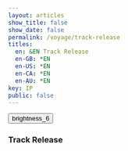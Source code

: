 ```yaml
---
layout: articles
show_title: false
show_date: false
permalink: /voyage/track-release
titles:
  en: &EN Track Release
  en-GB: *EN
  en-US: *EN
  en-CA: *EN
  en-AU: *EN
key: IP
public: false
---
```


<!-- Updated track-release.html -->

<div class="form-container">
    <div class="button-container">
        <div class="back-button-container">
            <a href="/voyage" title="Back to Voyage">
                <button id="backButton" class="btn button--outline-primary button--circle">
                    <span class="material-symbols-outlined">brightness_6</span>
                </button>
            </a>
        </div>
        <div class="edit-button-container">
            <button id="editButton" class="btn button--outline-primary button--circle" title="Edit Track Release" style="display: none;">
                <span class="material-symbols-outlined">edit</span>
            </button>
        </div>
    </div>
    <h3 id="formTitle">Track Release</h3>
    <!-- View Mode -->
    <div id="trackReleaseView" style="display: none;">
        <!-- Details will be populated here in view mode -->
        <div id="coverImageView" class="cover-image-container">
            <img id="coverImageDisplay" src="" alt="Cover Image" style="max-width: 100%; height: auto;" />
        </div>
        <p id="viewTrackName"></p>
        <p id="viewArtists"></p>
        <p id="viewLicence"></p>
        <p id="viewDescription"></p>
        <!-- Additional details can be added here -->
        <p id="viewType"></p>
        <p id="viewGenre"></p>
        <p id="viewMood"></p>
        <p id="viewAdditionalTags"></p>
        <p id="viewCredits"></p>
        <p id="viewPrivacy"></p>
        <p id="viewReleaseDate"></p>
        <p id="viewEnableDirectDownloads"></p>
        <br>        <div id="audioPlayerContainer"></div> <!-- Container for Audio Player -->
        <!-- Interplanetary Player Details -->

        <!-- Interplanetary Player Details -->
        <h4>Interplanetary Player Details</h4>

        <ul class="interplanetaryPlayer-list" id="interplanetaryPlayerDetailsList">
            <li class="interplanetaryPlayer-list-item">
                <div class="interplanetaryPlayer-profile-pic">
                            <div class="decagon-frame">

                    <img id="playerImageDisplay" src="" alt="Interplanetary Player Image" />
                </div>
                                </div>

                <div class="interplanetaryPlayer-details">
                    <p id="viewPlayerName"><strong>Name:</strong> </p>
                    <p id="viewPlayerSciName"><strong>Scientific Name:</strong> </p>
                    <p id="viewPlayerDescription"><strong>Description:</strong> </p>
                    <p id="viewPlayerAvailability"><strong>Availability:</strong> </p>
                </div>
                <div class="interplanetaryPlayer-actions">
                    <!-- More Options Dropdown (if needed) -->
                </div>
            </li>
        </ul>

        <!-- Sound Engine Details -->
        <h4>Sound Engine Details</h4>

        <ul class="soundEngine-list" id="soundEngineDetailsList">
            <li class="soundEngine-list-item">
                <div class="sound-engine-profile-pic">
                            <div class="hexagon-frame">
                    <img id="soundEngineImageDisplay" src="" alt="Sound Engine Image" />
                </div>                </div>

                <div class="soundEngine-details">
                    <p id="viewSoundEngineName"><strong>Name:</strong> </p>
                    <p id="viewSoundEngineDeveloper"><strong>Developer:</strong> </p>
                    <p id="viewSoundEngineAvailability"><strong>Availability:</strong> </p>
                    <p id="viewSoundEngineParams"><strong>Parameters:</strong> </p>
                    <p id="viewSoundEngineCredits"><strong>Credits:</strong> </p>
                </div>
                <div class="soundEngine-actions">
                    <!-- More Options Dropdown (if needed) -->
                </div>
                
            </li>
        </ul>
    </div>
  
    <!-- Edit/Create Mode -->
    <form id="articleForm" class="contact-form" style="display: none;" enctype="multipart/form-data">
        <!-- Hidden ownerId input -->
        <input type="hidden" id="ownerId" name="ownerId" value="">
        <!-- Cover Image Preview -->
        <div id="coverImagePreviewContainer" class="cover-image-container">
            <img id="coverImagePreview" src="" alt="Cover Image Preview" style="display: none;">
        </div><br>
        <!-- Cover Image Upload -->
<label for="uploadCoverImage">
    Upload the cover image for your release: <span class="required" id="coverImageRequired">*</span>
    <span class="tooltip" aria-label="Cover Image Info" tabindex="0" 
          data-tooltip="Best Size: 800x800 pixels, Max: 2MB, JPG or PNG">
        <span class="material-symbols-outlined">tooltip_2</span>
    </span>
</label>
        <input type="file" id="uploadCoverImage" name="coverImage" accept=".jpg, .jpeg, .png"><br><br>
        <!-- Interplanetary Player Selection -->
        <label for="playerId">Which Interplanetary Player would you like to choose for this release?*</label>
        <select id="playerId" name="playerId" required>
            <option value="">Please select an Interplanetary player</option>
        </select><br><br>
        <div id="interplanetaryPlayerView"></div>
        <!-- Sound Engine Selection -->
        <label for="soundEngineId">Which sonic engine would you like to use as the default for your Interplanetary Player?</label>
        <select id="soundEngineId" name="soundEngineId">
            <option value="">Please select a sound engine</option>
        </select><br><br>
        <ul class="soundEngine-list" id="sound-engines-list"></ul>
        <!-- Artists -->
        <label>Artists*</label>
        <div id="artistsContainer">
            <!-- Each artist will be added here -->
            <div class="artistEntry">
                <div class="input-wrapper">
                    <input type="text" class="user-search-input" name="artistUsernames[]" placeholder="Type a username..." autocomplete="off" required>
                    <input type="hidden" class="artistUserId" name="artistUserIds[]" value="">
                    <div class="dropdown"></div>
                </div>
                <!-- Remove button removed from the first artistEntry -->
            </div>
            <button type="button" id="addArtistButton" class="btn button--outline-primary button--small">Add Another Artist</button>
            <br><br>
        </div>
        <!-- Track Name -->
        <label for="trackName">What is the name of the track?*</label>
        <input type="text" id="trackName" name="trackName" required><br><br>
        <!-- Audio File Upload -->
        <label for="uploadAudio">
            Upload your audio file: <span class="required" id="audioFileRequired">*</span>
            <span class="tooltip" aria-label="Audio File Info" tabindex="0" 
                data-tooltip="Accepted formats: WAV, AIFF. If using MP3, up to 256kbps. Max file size: 200MB">
                <span class="material-symbols-outlined">tooltip_2</span>
            </span>
        </label>        
        <input type="file" id="uploadAudio" name="audioFile" accept=".wav, .aif, .aiff, .mp3"><br><br>
        <!-- License Selection -->
        <label for="licence">Which license would you like to apply to this work?*</label>
        <select id="licence" name="licence" required>
            <option value="">Select a license</option>
            <option value="NIBBLE-1.0">Regenerative Music Copy Nibble 1.0</option>
            <option value="CC-BY-SA-4.0">CC BY-SA 4.0</option>
        </select><br><br>
        <!-- Release Date -->
        <label for="releaseDate">When would you like this track to be released?*</label>
        <input type="date" id="releaseDate" name="releaseDate" required><br><br>

    <!-- Optional Fields in Collapsible Section -->
    <div class="collapsible-section form-collapsible">
        <div class="section-header" tabindex="0" role="button" aria-expanded="true" aria-controls="optional-fields-form">
            <h2 class="section-title">Add optional information:</h2>
            <button type="button" class="toggle-button" aria-expanded="true" aria-controls="optional-fields-form" aria-label="Toggle Optional Information">
                <span class="material-symbols-outlined toggle-icon">keyboard_arrow_up</span>
            </button>
        </div><br>
        <div class="section-content" id="optional-fields-form">
            <!-- Categories -->
            <label for="type">Given the following categories, what type of content is this?</label>
            <select id="type" name="type">
                <option value="">Please select a type</option>
                <option value="Music">Music</option>
                <option value="Spoken Voice">Spoken Voice</option>
                <option value="Soundscape">Soundscape</option>
                <option value="Other">Other</option>
            </select><br><br>

            <!-- Genre -->
            <label for="genre">Does this track belong to any genre? If yes, which ones?</label>
            <input type="text" id="genre" name="genre"><br><br>

            <!-- Mood -->
            <label for="mood">What mood does this track inspire?</label>
            <input type="text" id="mood" name="mood"><br><br>

            <!-- Additional Tags -->
            <label for="additionalTags">Would you like to add any additional tags for this release?</label>
            <input type="text" id="additionalTags" name="additionalTags"><br><br>

            <!-- Description -->
            <label for="description">Please provide a description for this release.</label>
            <textarea id="description" name="description" rows="4" style="width: 100%;"></textarea><br><br>

            <!-- Collaborators -->
            <label for="credits">Who should be credited for this work?</label>
            <input type="text" id="credits" name="credits"><br><br>

            <!-- Privacy -->
            <label for="privacy">Would you like to make this release public or private?</label>
            <select id="privacy" name="privacy">
                <option value="public">Public</option>
                <option value="private">Private</option>
            </select><br><br>

            <!-- Enable Direct Downloads -->
                <div class="checkbox-wrapper">
            <label class="checkbox-container">
                <input type="checkbox" id="enableDirectDownloads" name="enableDirectDownloads">
                <span class="checkmark"></span>
                Would you like to enable free direct downloads for this release?
            </label><br><br>
                </div>

        </div>
    </div>

    <!-- Rights Confirmation Checkbox Moved Here -->
    <div class="checkbox-wrapper">
        <label class="checkbox-container">
            <input type="checkbox" id="confirmRights" name="confirmRights" required>
            <span class="checkmark"></span>
            I confirm that I own the rights to all uploaded content.
        </label>
    </div>
    <br><br>

    <!-- Submit Button -->
    <button type="submit" id="submitButton">Submit</button>
    <button type="button" id="cancelButton" class="btn button--outline-primary button--circle">Cancel</button>

    </form>
    <!-- Loading Message -->
    <div id="loadingMessage" style="display: none; text-align: center;">
        <p>Uploading your track, please wait...</p>
        <!-- Loading Spinner -->
        <div class="spinner"></div>
    </div>
    <!-- Toast Container -->
    <div id="toastContainer"></div>
</div>



<!-- JavaScript Code -->

<script>

// Define the API base URL
const API_BASE_URL = 'https://media.maar.world:443/api';

// Define the file category for this form
const FILE_CATEGORY_UPLOAD = 'tracks'; // Must match the category in spacesUtils.js

// Function to initialize collapsible sections (if any)
function initializeFormCollapsibleSection() {
    const collapsibleSections = document.querySelectorAll('.collapsible-section.form-collapsible');

    collapsibleSections.forEach(section => {
        const header = section.querySelector('.section-header');
        const toggleButton = header.querySelector('.toggle-button');
        const content = section.querySelector('.section-content');
        const icon = toggleButton.querySelector('.toggle-icon');

        // Set initial state
        let isExpanded = false;
        content.style.display = 'none';

        // Click event on header and toggle button
        header.addEventListener('click', function (e) {
            e.preventDefault();
            isExpanded = !isExpanded;
            if (isExpanded) {
                content.style.display = 'block';
                icon.textContent = 'keyboard_arrow_up';
            } else {
                content.style.display = 'none';
                icon.textContent = 'keyboard_arrow_down';
            }
        });
    });
}

// Define global variables
let playersData = [];
let soundEngineData = [];
let currentMode = 'create'; // Current mode: 'create', 'edit', 'view'
let trackId = ''; // Will hold the track ID when editing/viewing
let userId = localStorage.getItem('userId'); // Ensure this is set correctly
let isOwner = false; // Indicates if the current user is the owner of the track
let trackData = null; // Holds the current track data
const defaultTrackImageURL = "https://mw-storage.fra1.cdn.digitaloceanspaces.com/default/default-tracks_thumbnail_mid.webp";


// Initialize the form once the DOM is loaded
document.addEventListener('DOMContentLoaded', function() {
    initializeForm();
    initializeFormCollapsibleSection();
});

// Main initialization function
async function initializeForm() {
    const urlParams = new URLSearchParams(window.location.search);
    let initialMode = urlParams.get('mode');
    trackId = urlParams.get('trackId') || '';
    console.log("track " + trackId);
    console.log("mode " + initialMode);

    if (!userId) {
        showToast('User not authenticated.', 'error');
        return;
    }
    document.getElementById('ownerId').value = userId;

    // Fetch necessary data for dropdowns and components
    await Promise.all([fetchPlayersData(userId), fetchSoundEnginesData(userId)]);
    attachEventListeners();

    if (initialMode === 'edit' && trackId) {
        currentMode = 'edit';
        await loadTrackDetails(trackId);

        if (!trackData) {
            showToast('Retrying load...', 'error');
            setTimeout(() => loadTrackDetails(trackId), 500);
        }
    } else if (trackId) {
        currentMode = 'view';
        await loadTrackDetails(trackId);

        if (!trackData) {
            showToast('Retrying load...', 'error');
            setTimeout(() => loadTrackDetails(trackId), 500);
        }
    } else {
        currentMode = 'create';
        clearFormFields();
                // Load default image in create mode
        const coverImagePreview = document.getElementById('coverImagePreview');
        if (coverImagePreview) {
            coverImagePreview.src = defaultTrackImageURL;
            setTimeout(() => {
                coverImagePreview.style.display = 'block';
            }, 100); // Small delay to ensure load
        } else {
            console.error("coverImagePreview element not found.");
        }

    }

    setFormMode(currentMode);
    history.replaceState({ mode: currentMode, trackId }, '', window.location.href);
}

// Function to attach all necessary event listeners
function attachEventListeners() {
    document.getElementById('soundEngineId').addEventListener('change', updateSoundEngineDetails);
    document.getElementById('playerId').addEventListener('change', updatePlayerDetails);
    document.getElementById('articleForm').addEventListener('submit', handleFormSubmit);
    document.getElementById('uploadCoverImage').addEventListener('change', handleImagePreview);
    document.getElementById('addArtistButton').addEventListener('click', addArtistField);
    document.getElementById('artistsContainer').addEventListener('click', handleRemoveArtist);
    // Removed individual toggleOptionalFields event listener
    // document.querySelector('.toggle-button').addEventListener('click', toggleOptionalFields);

    const cancelButton = document.getElementById('cancelButton');
    if (cancelButton) {
        cancelButton.addEventListener('click', function () {
            setFormMode("view");
            console.log("Canceling form editing/creation.");
        });
    }

    // Event Listener for Edit Button
    const editButtonElement = document.getElementById('editButton');
    if (editButtonElement) {
        editButtonElement.addEventListener('click', function (event) {
            event.preventDefault(); // Prevent default button behavior
            toggleEditMode(); // Toggle between view and edit modes
        });
    }

    // Handle Browser Navigation (Back/Forward)
    window.addEventListener('popstate', (event) => {
        if (event.state) {
            setFormMode(event.state.mode);
        } else {
            // Default to view mode if no state is available
            setFormMode('view');
        }
    });

    // **Add File Size Checks Here**
    // Define maximum file sizes
    const MAX_AUDIO_FILE_SIZE = 200 * 1024 * 1024; // 200MB
    const MAX_COVER_IMAGE_SIZE = 5 * 1024 * 1024; // 5MB

    // Audio File Size Check
    const uploadAudioInput = document.getElementById('uploadAudio');
    uploadAudioInput.addEventListener('change', (event) => {
        const file = event.target.files[0];
        if (file && file.size > MAX_AUDIO_FILE_SIZE) {
            showToast('The audio file is too large. Maximum allowed size is 200MB.', 'error');
            // Clear the file input
            uploadAudioInput.value = '';
        }
    });

    // Cover Image Size Check
    const uploadCoverImageInput = document.getElementById('uploadCoverImage');
    uploadCoverImageInput.addEventListener('change', (event) => {
        const file = event.target.files[0];
        if (file && file.size > MAX_COVER_IMAGE_SIZE) {
            showToast('The cover image is too large. Maximum allowed size is 2MB.', 'error');
            // Clear the file input
            uploadCoverImageInput.value = '';
        }
    });
}

/**
    * Fetch Players Data and Populate Dropdown
    */
function fetchPlayersData(userId) {
    return fetch(`${API_BASE_URL}/interplanetaryplayers/get-available-interplanetary-players/${userId}`)
        .then(response => {
            if (!response.ok) {
                throw new Error(`Server returned ${response.status} error`);
            }
            return response.json();
        })
        .then(data => {
            if (data.success) {
                playersData = data.interplanetaryPlayers;
                console.log("fetchPlayersData", playersData);
                populatePlayerDropdown(playersData);
            } else {
                showToast('Error loading player data.', 'error');
                console.error('Error fetching players:', data.message);
            }
        })
        .catch(error => {
            showToast('Error loading player data.', 'error');
            console.error('Error fetching players:', error);
        });
}

/**
    * Populate Player Dropdown with Owned and Public Players
    */
function populatePlayerDropdown(players) {
    const selectElement = document.getElementById('playerId');
    selectElement.innerHTML = '<option value="">Please select an Interplanetary player</option>';
    
    if (!players || players.length === 0) {
        selectElement.innerHTML += '<option value="" disabled>No players available</option>';
        return;
    }

    // Create optgroups for Owned and Public
    const ownedGroup = document.createElement('optgroup');
    ownedGroup.label = 'Owned Players';
    const publicGroup = document.createElement('optgroup');
    publicGroup.label = 'Public Players';

    players.forEach(({ player, canEdit }) => {
        const option = document.createElement('option');
        option.value = player._id; // Use player._id as the value
        option.textContent = `💡 ${player.artName} 🔭 ${player.sciName} (${canEdit ? 'Owned' : 'Public'})`;
        
        // Categorize based on ownership
        if (canEdit) {
            ownedGroup.appendChild(option);
        } else {
            publicGroup.appendChild(option);
        }
    });

    // Append optgroups to the select element
    if (ownedGroup.children.length > 0) {
        selectElement.appendChild(ownedGroup);
    }
    if (publicGroup.children.length > 0) {
        selectElement.appendChild(publicGroup);
    }
}

/**
    * Fetch Sound Engines Data and Populate Dropdown
    */
function fetchSoundEnginesData(userId) {
    return fetch(`${API_BASE_URL}/soundEngines/getAvailableSoundEngines/${userId}`)
        .then(response => response.json())
        .then(data => {
            if (data.success) {
                soundEngineData = data.soundEngines; // Store data globally
                console.log("fetchSoundEnginesData", soundEngineData);
                populateSoundEngineDropdown(soundEngineData);
            } else {
                showToast('Error loading sound engines.', 'error');
                console.error('Error fetching sound engines:', data.message);
            }
        })
        .catch(error => {
            showToast('Error loading sound engines.', 'error');
            console.error('Error fetching sound engines:', error);
        });
}

/**
    * Populate Sound Engine Dropdown with Owned and Public Sound Engines
    */
function populateSoundEngineDropdown(soundEngines) {
    const selectElement = document.getElementById('soundEngineId');
    selectElement.innerHTML = '<option value="">Please select a sound engine</option>';
    if (!soundEngines || soundEngines.length === 0) {
        selectElement.innerHTML += '<option value="" disabled>No sound engines available</option>';
        return;
    }
    // Create optgroups for Owned and Public
    const ownedGroup = document.createElement('optgroup');
    ownedGroup.label = 'Owned Sound Engines';
    const publicGroup = document.createElement('optgroup');
    publicGroup.label = 'Public Sound Engines';
    soundEngines.forEach(engine => {
        const option = document.createElement('option');
        option.value = engine._id; // Ensure _id exists
        option.textContent = `🎛️ ${engine.soundEngineName} 👤 ${engine.developerUsername} ${engine.isPublic ? "🌍 Public" : "🔐 Exclusive"}`;
    
        if (engine.isPublic) {
            publicGroup.appendChild(option);
        } else {
            ownedGroup.appendChild(option);
        }
    });
    
    // Append optgroups to the select element
    if (ownedGroup.children.length > 0) {
        selectElement.appendChild(ownedGroup);
    }
    
    if (publicGroup.children.length > 0) {
        selectElement.appendChild(publicGroup);
    }
}

/**
    * Update Sound Engine Details
    */
function updateSoundEngineDetails() {
    const selectedEngineId = document.getElementById('soundEngineId').value;
    console.log('Selected Engine ID:', selectedEngineId);
    console.log('Sound Engine Data:', soundEngineData);
    
    const soundEngine = soundEngineData.find(engine => engine._id === selectedEngineId);
    
    const soundEngineListElement = document.getElementById('sound-engines-list');
    soundEngineListElement.innerHTML = ''; // Clear previous details
    
    if (soundEngine) {
        const imageUrl = soundEngine.soundEngineImage
            ? `https://media.maar.world${soundEngine.soundEngineImage}`
            : 'https://media.maar.world/uploads/default/default-soundEngine.jpg';
    
        const engineElement = document.createElement('li');
        engineElement.classList.add('soundEngine-list-item');
        engineElement.innerHTML = `
            <div class="soundEngine-profile-pic">
                        <div class="hexagon-frame">

                <img src="${imageUrl}" alt="${soundEngine.soundEngineName}" />
            </div>
            </div>
            <div class="soundEngine-details">
                <div class="soundEngine-name"><strong>Name:</strong> ${soundEngine.soundEngineName}</div>
                <div class="soundEngine-developer"><strong>Developer:</strong> ${soundEngine.developerUsername}</div>
                <div class="soundEngine-availability"><strong>Availability:</strong> ${soundEngine.isPublic ? '🌍 Shared' : '🔐 Exclusive'}</div>
                <div class="soundEngine-params">
                    <strong>X Parameter:</strong> ${soundEngine.xParam.label}
                    (Min: ${soundEngine.xParam.min}, Max: ${soundEngine.xParam.max}, Init: ${soundEngine.xParam.initValue})<br>
                    <strong>Y Parameter:</strong> ${soundEngine.yParam.label}
                    (Min: ${soundEngine.yParam.min}, Max: ${soundEngine.yParam.max}, Init: ${soundEngine.yParam.initValue})<br>
                    <strong>Z Parameter:</strong> ${soundEngine.zParam.label}
                    (Min: ${soundEngine.zParam.min}, Max: ${soundEngine.zParam.max}, Init: ${soundEngine.zParam.initValue})
                    <div class="soundEngine-credits"><strong>Credits:</strong> ${soundEngine.credits}</div>
                </div>
            </div>
        `;
    
        soundEngineListElement.appendChild(engineElement);
    } else {
        soundEngineListElement.innerHTML = '<li>Please select a sound engine to view its details.</li>';
    }
}

/**
    * Update Player Details
    */
function updatePlayerDetails() {
    const selectedPlayerId = document.getElementById('playerId').value;
    console.log('Selected Player ID:', selectedPlayerId);
    console.log('Players Data:', playersData);

    const interplanetaryPlayerView = document.getElementById('interplanetaryPlayerView');
    const modelPreviewFormIframe = document.getElementById('modelPreviewFormIframe');

    // Clear the interplanetaryPlayerView content
    interplanetaryPlayerView.innerHTML = ''; 

    if (!selectedPlayerId) {
        // No player selected
        interplanetaryPlayerView.innerHTML = '<p>Please select an Interplanetary Player to view its details.</p>';
        modelPreviewFormIframe.src = '';
        modelPreviewFormIframe.style.display = 'none';
        return;
    }

    // Find the selected player in the data
    const selectedPlayer = playersData.find(p => p.player._id === selectedPlayerId);

    if (!selectedPlayer) {
        console.error('Selected player not found in playersData.');
        showToast('Selected player details could not be loaded.', 'error');
        interplanetaryPlayerView.innerHTML = '<p>Error: Player details could not be loaded.</p>';
        modelPreviewFormIframe.src = '';
        modelPreviewFormIframe.style.display = 'none';
        return;
    }

    // Destructure the selected player object
    const { player, ownerDetails, artistDetails, canEdit } = selectedPlayer;

    // Check if GLB URL exists and populate the iframe for the GLB model viewer
    if (player.glbURL) {
        // Define the base URL for the viewer
        const viewerBaseUrl = 'https://preview.maar.world/?model=';

        // Encode the GLB URL for use in the viewer query parameter
        const encodedGlbUrl = encodeURIComponent(player.glbURL);

        // Construct the full viewer URL
        const viewerUrl = `${viewerBaseUrl}${encodedGlbUrl}`;
        console.log('Viewer URL:', viewerUrl);

        // Update the iframe source and make it visible
       // modelPreviewFormIframe.src = viewerUrl;
       // modelPreviewFormIframe.style.display = 'block';
    } else {
        // Hide the iframe if no GLB model is available
        console.warn('No GLB URL available for the selected player.');
        modelPreviewFormIframe.src = '';
        modelPreviewFormIframe.style.display = 'none';
    }

// Dynamically populate the edit mode view with the player's details
const playerDetailsHtml = `
    <div class="player-details">
        <!-- Iframe for GLB Model Viewer -->
        <div id="modelPreviewFormContainer" class="iframe-3d-model-container">
            <iframe 
                id="modelPreviewFormIframe"
                class="iframe-3d-model" 
                width="100%" 
                height="400px" 
                style="background: transparent; border: none; display: ${player.glbURL ? 'block' : 'none'};" 
                src="${player.glbURL ? `https://preview.maar.world/?model=${encodeURIComponent(player.glbURL)}` : ''}">
            </iframe>
        </div>

        <!-- Player Details -->
        <div class="player-name"><strong>Name:</strong> ${player.artName || 'N/A'}</div>
        <div class="player-owner"><strong>Owner:</strong> ${ownerDetails.displayName || 'Unknown'}</div>
        <div class="player-artist"><strong>3D Artist:</strong> ${artistDetails.displayName || 'Unknown'}</div>
        <div class="player-availability"><strong>Availability:</strong> ${player.isPublic ? '🌍 Public' : '🔐 Exclusive'}</div>
    </div>
`;

interplanetaryPlayerView.innerHTML = playerDetailsHtml;

    // Populate edit mode fields with the player's data
    document.getElementById('trackName').value = player.artName || '';
    document.getElementById('description').value = player.description || '';
    document.getElementById('releaseDate').value = player.releaseDate || '';
    document.getElementById('privacy').value = player.isPublic ? 'public' : 'private';
    document.getElementById('licence').value = player.licence || '';

    // Update artists
    const artistsContainer = document.getElementById('artistsContainer');
    artistsContainer.innerHTML = ''; // Clear previous artists
    if (artistDetails && artistDetails.username) {
        const artistEntry = `
            <div class="artistEntry">
                <input type="text" class="user-search-input" name="artistUsernames[]" value="${artistDetails.username}" required>
                <input type="hidden" class="artistUserId" name="artistUserIds[]" value="${artistDetails.userId}">
            </div>`;
        artistsContainer.innerHTML += artistEntry;
    }

    // Update sound engine selection
    document.getElementById('soundEngineId').value = player.soundEngineId || '';
}

/**
    * Clear Form Fields (Create Mode)
    */
function clearFormFields() {
    document.getElementById('playerId').value = '';
    document.getElementById('soundEngineId').value = '';
    document.getElementById('trackName').value = '';
    document.getElementById('licence').value = '';
    document.getElementById('type').value = '';
    document.getElementById('genre').value = '';
    document.getElementById('mood').value = '';
    document.getElementById('additionalTags').value = '';
    document.getElementById('description').value = '';
    document.getElementById('credits').value = '';
    document.getElementById('privacy').value = 'public';
    document.getElementById('releaseDate').value = '';
    document.getElementById('enableDirectDownloads').checked = false;
    document.getElementById('confirmRights').checked = false;
    document.getElementById('uploadCoverImage').value = '';
    document.getElementById('uploadAudio').value = '';
    document.getElementById('coverImagePreview').style.display = 'none';
    // Clear artist fields
    const artistsContainer = document.getElementById('artistsContainer');
    artistsContainer.innerHTML = `
        <div class="artistEntry">
            <div class="input-wrapper">
                <input type="text" class="user-search-input" name="artistUsernames[]" placeholder="Type a username..." autocomplete="off" required>
                <input type="hidden" class="artistUserId" name="artistUserIds[]" value="">
                <div class="dropdown"></div>
            </div>
            <!-- Remove button removed from the first artistEntry -->
        </div>
        <button type="button" id="addArtistButton" class="btn button--outline-primary button--small">Add Another Artist</button>
        <br><br>
    `;
    // Reattach event listener for addArtistButton
    document.getElementById('addArtistButton').addEventListener('click', addArtistField);
    // Initialize search on the new input field
    if (typeof initializeSearchUsers === 'function') {
        initializeSearchUsers();
        console.log('Initialized search on the initial input field after clearing form.');
    } else {
        console.error('initializeSearchUsers function is not defined.');
    }
}

/**
    * Set the Current Mode (View, Edit, Create)
    */
function setFormMode(newMode) {
    currentMode = newMode;
    const isViewMode = currentMode === 'view';
    const isEditMode = currentMode === 'edit';
    const isCreateMode = currentMode === 'create';
    
    // Toggle visibility of form and view sections
    const articleForm = document.getElementById('articleForm');
    const trackReleaseView = document.getElementById('trackReleaseView');
    const editButton = document.getElementById('editButton');

    if (isViewMode) {
        trackReleaseView.style.display = 'block';
        articleForm.style.display = 'none';
    
        // Set Edit Button to show 'Edit' icon and title
        if (editButton) {
            editButton.innerHTML = `<span class="material-symbols-outlined">edit</span>`;
            editButton.title = 'Edit Track Release';
            editButton.style.display = isOwner ? 'block' : 'none';
        }
    
        // Set form title
        const formTitle = document.getElementById('formTitle');
        if (formTitle) {
            formTitle.textContent = 'Track Release Details';
        }
    } else if (isEditMode) {
        trackReleaseView.style.display = 'none';
        articleForm.style.display = 'block';
    
        // Set Edit Button to show 'View' icon and title
        if (editButton) {
            editButton.innerHTML = `<span class="material-symbols-outlined">visibility</span>`;
            editButton.title = 'View Track Release';
            editButton.style.display = 'block';
        }
    
        // Set form title
        const formTitle = document.getElementById('formTitle');
        if (formTitle) {
            formTitle.textContent = 'Edit Track Release';
        }
    
        // Load the track details again if in edit mode
        if (trackId) {
            loadTrackDetails(trackId);
        }
    } else if (isCreateMode) {
        trackReleaseView.style.display = 'none';
        articleForm.style.display = 'block';
    
        // Hide Edit Button in Create Mode
        if (editButton) {
            editButton.style.display = 'none';
        }
    
        // Set form title
        const formTitle = document.getElementById('formTitle');
        if (formTitle) {
            formTitle.textContent = 'Create a New Track Release';
        }
    
        // Clear the form fields if in create mode
        clearFormFields();
    
        // Initially disable the submit button until required fields are filled
        const submitButton = document.getElementById('submitButton');
        if (submitButton) {
            submitButton.disabled = false;
            submitButton.textContent = 'Submit'; // Ensure the button text is correct
        }
    }
}

/**
    * Toggle Between Edit and View Modes
    */
function toggleEditMode() {
    if (currentMode === 'view') {
        if (trackData) { // Ensure trackData is loaded
            updateURL('edit', trackId);
            setFormMode('edit');
        } else {
            showToast('Track data is still loading. Please wait...', 'error');
            console.warn('Attempted to switch to edit mode before trackData was loaded.');
        }
    } else if (currentMode === 'edit') {
        setFormMode('view');
        updateURL('view', trackId);
        loadTrackDetails(trackId); // Reload data to discard changes
    }
}

/**
    * Update the URL Without Reloading the Page
    */
function updateURL(mode, trackId) {
    const newURL = `/voyage/track-release?mode=${mode}&trackId=${trackId}`;
    if (history.pushState) {
        history.pushState({ mode, trackId }, '', newURL);
    } else {
        // Fallback for older browsers
        window.location.href = newURL;
    }
}

/**
 * Show a message indicating that the track is being processed.
 */
function showProcessingMessage() {
    const trackReleaseView = document.getElementById('trackReleaseView');
    if (trackReleaseView) {
        trackReleaseView.innerHTML = `
            <p>Your track is being processed. Please check back later.</p>
        `;
        trackReleaseView.style.display = 'block';
    }
    // Hide the form and any other elements as needed
    const articleForm = document.getElementById('articleForm');
    if (articleForm) {
        articleForm.style.display = 'none';
    }
}
/**
 * Poll the server to check if the track is now complete.
 */
function pollTrackStatus(trackId) {
    const intervalId = setInterval(async () => {
        try {
            const response = await fetch(`${API_BASE_URL}/tracks/${trackId}`);
            if (response.ok) {
                const data = await response.json();
                if (data.success && data.track.isComplete) {
                    clearInterval(intervalId);
                    trackData = data.track;
                    populateViewMode(trackData);
                    setFormMode('view');
                    showToast('Your track is now available!', 'success');
                }
            }
        } catch (error) {
            console.error('Error polling track status:', error);
        }
    }, 10000); // Poll every 10 seconds
}

/**
    * Load Track Details from Backend
    */
async function loadTrackDetails(trackId) {
    try {
        const response = await fetch(`${API_BASE_URL}/tracks/${trackId}`);
        const data = await response.json();

        if (response.status === 200 && data.success) {
            trackData = data.track;
            isOwner = trackData.ownerId === userId;
            console.log('Is user the owner?', isOwner);
            console.log('Received Data', trackData);
            populateEditMode(trackData);
            populateViewMode(trackData);
        } else if (response.status === 202) {
            showProcessingMessage();
            pollTrackStatus(trackId);
        } else if (response.status === 404) {
            showToast('Track not found.', 'error');
        } else {
            showToast(data.message || 'Error loading track details.', 'error');
            console.error('Error fetching track details:', data.message);
        }
    } catch (error) {
        showToast('Error loading track details.', 'error');
        console.error('Error fetching track details:', error);
    }
}


function showProcessingMessage() {
    const trackReleaseView = document.getElementById('trackReleaseView');
    trackReleaseView.innerHTML = `
        <p>Your track is being processed. Please check back later.</p>
    `;
    trackReleaseView.style.display = 'block';
    document.getElementById('articleForm').style.display = 'none';
}



/**
    * Populate Edit Mode with Track Data
    */
function populateEditMode(trackData) {
    if (currentMode === 'edit') {
        document.getElementById('playerId').value = trackData.playerId ? trackData.playerId._id : '';
        document.getElementById('soundEngineId').value = trackData.soundEngineId ? trackData.soundEngineId._id : '';
        document.getElementById('trackName').value = trackData.trackName || '';
        document.getElementById('licence').value = trackData.licence || '';
        document.getElementById('type').value = trackData.type || '';
        document.getElementById('genre').value = trackData.genre || '';
        document.getElementById('mood').value = trackData.mood || '';
        document.getElementById('additionalTags').value = trackData.additionalTags || '';
        document.getElementById('description').value = trackData.description || '';
        document.getElementById('credits').value = trackData.credits || '';
        document.getElementById('privacy').value = trackData.privacy || 'public';
        document.getElementById('releaseDate').value = trackData.releaseDate ? trackData.releaseDate.split('T')[0] : '';
        document.getElementById('enableDirectDownloads').checked = trackData.enableDirectDownloads || false;
        document.getElementById('confirmRights').checked = trackData.confirmRights || false;

        // Display existing cover image
        const coverImagePreview = document.getElementById('coverImagePreview');
        if (trackData.coverImageURL) {
            console.log('Setting cover image source to:', trackData.coverImageURL); // Debugging
            coverImagePreview.src = trackData.coverImageURL; // Make sure to use coverImageURL
            coverImagePreview.style.display = 'block'; // Ensure it's displayed
        } else {
            console.log('No cover image available.'); // Debugging
            coverImagePreview.style.display = 'none';
        }

        // Populate artists (assuming artists is an array of user IDs)
        const artistsContainer = document.getElementById('artistsContainer');
        artistsContainer.innerHTML = ''; // Clear existing artists
        trackData.artists.forEach((artist, index) => {
            const artistEntry = document.createElement('div');
            artistEntry.className = 'artistEntry';
artistEntry.innerHTML = `
    <div class="input-wrapper">
        <input type="text" class="user-search-input" name="artistUsernames[]" placeholder="Type a username..." autocomplete="off" required value="${artist.username}">
        <input type="hidden" class="artistUserId" name="artistUserIds[]" value="${artist.userId}">
        <div class="dropdown"></div>
    </div>
    ${index > 0 ? '<button type="button" class="removeArtistButton btn button--outline-secondary button--small">Remove</button>' : ''}
`;
            artistsContainer.appendChild(artistEntry);
        });

        // Add a button to add more artists
        const addButton = document.createElement('button');
        addButton.type = 'button';
        addButton.id = 'addArtistButton';
        addButton.textContent = 'Add Another Artist';
        addButton.classList.add('btn', 'button--outline-primary', 'button--small'); // Add your button classes
        artistsContainer.appendChild(addButton);
        addButton.addEventListener('click', addArtistField);

        // Initialize search on artist input fields
        if (typeof initializeSearchUsers === 'function') {
            initializeSearchUsers();
        }
    }
}

/**
    * Populate View Mode with Track Data
    */
    function populateViewMode(trackData) {
        if (currentMode === 'view') {
            // Display cover image
            const coverImageDisplay = document.getElementById('coverImageDisplay');
            if (trackData.coverImageURL) {
                console.log('Setting cover image source to:', trackData.coverImageURL); // Debugging
                coverImageDisplay.src = trackData.coverImageURL; // Use the presigned download URL
                coverImageDisplay.style.display = 'block'; // Ensure it's displayed
            } else {
                console.log('No cover image available.'); // Debugging
                coverImageDisplay.style.display = 'none';
            }

            // Handle Audio File Display
            const audioPlayerContainer = document.getElementById('audioPlayerContainer');
            audioPlayerContainer.innerHTML = ''; // Clear previous content

            if (trackData.audioFileMP3URL) {
                const audioElement = document.createElement('audio');
                audioElement.controls = true;
                audioElement.src = trackData.audioFileMP3URL;
                audioPlayerContainer.appendChild(audioElement);
            } else {
                audioPlayerContainer.innerHTML = '<p>No audio file available.</p>';
            }

            // Display other track details
            document.getElementById('viewTrackName').innerHTML = `<strong>Track Name:</strong> ${trackData.trackName || 'N/A'}`;
            const artistNames = trackData.artists.map(artist => artist.username).join(', ');
            document.getElementById('viewArtists').innerHTML = `<strong>Artists:</strong> ${artistNames || 'N/A'}`;
            document.getElementById('viewLicence').innerHTML = `<strong>License:</strong> ${trackData.licence || 'N/A'}`;
            document.getElementById('viewDescription').innerHTML = `<strong>Description:</strong> ${trackData.description || 'N/A'}`;
            document.getElementById('viewType').innerHTML = `<strong>Type:</strong> ${trackData.type || 'N/A'}`;
            document.getElementById('viewGenre').innerHTML = `<strong>Genre:</strong> ${trackData.genre || 'N/A'}`;
            document.getElementById('viewMood').innerHTML = `<strong>Mood:</strong> ${trackData.mood || 'N/A'}`;
            document.getElementById('viewAdditionalTags').innerHTML = `<strong>Additional Tags:</strong> ${trackData.additionalTags || 'N/A'}`;
            document.getElementById('viewCredits').innerHTML = `<strong>Credits:</strong> ${trackData.credits || 'N/A'}`;
            document.getElementById('viewPrivacy').innerHTML = `<strong>Privacy:</strong> ${trackData.privacy || 'N/A'}`;
            document.getElementById('viewReleaseDate').innerHTML = `<strong>Release Date:</strong> ${trackData.releaseDate ? new Date(trackData.releaseDate).toLocaleDateString() : 'N/A'}`;
            document.getElementById('viewEnableDirectDownloads').innerHTML = `<strong>Direct Downloads Enabled:</strong> ${trackData.enableDirectDownloads ? 'Yes' : 'No'}`;

            // Populate Interplanetary Player Details
            populateInterplanetaryPlayerDetails(trackData.playerId);

            // Populate Sound Engine Details
            populateSoundEngineDetails(trackData.soundEngineId);
        }
    }


    function populateInterplanetaryPlayerDetails(player) {
        const playerImageDisplay = document.getElementById('playerImageDisplay');
        const viewPlayerName = document.getElementById('viewPlayerName');
        const viewPlayerSciName = document.getElementById('viewPlayerSciName');
        const viewPlayerDescription = document.getElementById('viewPlayerDescription');
        const viewPlayerAvailability = document.getElementById('viewPlayerAvailability');

        if (player) {
            const imageUrl = player.ddd && player.ddd.textureURL
                ? `https://media.maar.world${player.ddd.textureURL}`
                : 'https://media.maar.world/uploads/default/default-player.jpg';

            playerImageDisplay.src = imageUrl;
            playerImageDisplay.alt = player.artName || 'Interplanetary Player Image';

            viewPlayerName.innerHTML = `<strong>Name:</strong> ${player.artName || 'N/A'}`;
            viewPlayerSciName.innerHTML = `<strong>Scientific Name:</strong> ${player.sciName || 'N/A'}`;
            viewPlayerDescription.innerHTML = `<strong>Description:</strong> ${player.description || 'N/A'}`;
            viewPlayerAvailability.innerHTML = `<strong>Availability:</strong> ${player.isPublic ? '🌍 Public' : '🔐 Private'}`;
        } else {
            // If player data is not available
            playerImageDisplay.src = 'https://media.maar.world/uploads/default/default-player.jpg';
            playerImageDisplay.alt = 'No Interplanetary Player Selected';

            viewPlayerName.innerHTML = `<strong>Name:</strong> N/A`;
            viewPlayerSciName.innerHTML = `<strong>Scientific Name:</strong> N/A`;
            viewPlayerDescription.innerHTML = `<strong>Description:</strong> N/A`;
            viewPlayerAvailability.innerHTML = `<strong>Availability:</strong> N/A`;
        }
    }

/**
 * Populate Sound Engine Details in View Mode
 */
    function populateSoundEngineDetails(soundEngine) {
        const soundEngineImageDisplay = document.getElementById('soundEngineImageDisplay');
        const viewSoundEngineName = document.getElementById('viewSoundEngineName');
        const viewSoundEngineDeveloper = document.getElementById('viewSoundEngineDeveloper');
        const viewSoundEngineAvailability = document.getElementById('viewSoundEngineAvailability');
        const viewSoundEngineParams = document.getElementById('viewSoundEngineParams');
        const viewSoundEngineCredits = document.getElementById('viewSoundEngineCredits');

        if (soundEngine) {
            const imageUrl = soundEngine.soundEngineImage
                ? `https://media.maar.world${soundEngine.soundEngineImage}`
                : 'https://media.maar.world/uploads/default/default-soundEngine.jpg';

            soundEngineImageDisplay.src = imageUrl;
            soundEngineImageDisplay.alt = soundEngine.soundEngineName || 'Sound Engine Image';

            viewSoundEngineName.innerHTML = `<strong>Name:</strong> ${soundEngine.soundEngineName || 'N/A'}`;
            viewSoundEngineDeveloper.innerHTML = `<strong>Developer:</strong> ${soundEngine.developerUsername || 'N/A'}`;
            viewSoundEngineAvailability.innerHTML = `<strong>Availability:</strong> ${soundEngine.isPublic ? '🌍 Shared' : '🔐 Exclusive'}`;

            // Display parameters
            const xParam = soundEngine.xParam ? `${soundEngine.xParam.label} (Min: ${soundEngine.xParam.min}, Max: ${soundEngine.xParam.max}, Init: ${soundEngine.xParam.initValue})` : 'N/A';
            const yParam = soundEngine.yParam ? `${soundEngine.yParam.label} (Min: ${soundEngine.yParam.min}, Max: ${soundEngine.yParam.max}, Init: ${soundEngine.yParam.initValue})` : 'N/A';
            const zParam = soundEngine.zParam ? `${soundEngine.zParam.label} (Min: ${soundEngine.zParam.min}, Max: ${soundEngine.zParam.max}, Init: ${soundEngine.zParam.initValue})` : 'N/A';

            viewSoundEngineParams.innerHTML = `
                <strong>X Parameter:</strong> ${xParam}<br>
                <strong>Y Parameter:</strong> ${yParam}<br>
                <strong>Z Parameter:</strong> ${zParam}
            `;

            viewSoundEngineCredits.innerHTML = `<strong>Credits:</strong> ${soundEngine.credits || 'N/A'}`;
        } else {
            // If sound engine data is not available
            soundEngineImageDisplay.src = 'https://media.maar.world/uploads/default/default-soundEngine.jpg';
            soundEngineImageDisplay.alt = 'No Sound Engine Selected';

            viewSoundEngineName.innerHTML = `<strong>Name:</strong> N/A`;
            viewSoundEngineDeveloper.innerHTML = `<strong>Developer:</strong> N/A`;
            viewSoundEngineAvailability.innerHTML = `<strong>Availability:</strong> N/A`;
            viewSoundEngineParams.innerHTML = `<strong>Parameters:</strong> N/A`;
            viewSoundEngineCredits.innerHTML = `<strong>Credits:</strong> N/A`;
        }
    }

/**
    * Handle Form Submission
    */
/**
 * Handle Form Submission
 */
/**
 * Handle Form Submission
 */
function handleFormSubmit(event) {
    event.preventDefault();
    console.log('Form submit handler triggered');
    
    // Collect form data
    const audioFile = document.getElementById('uploadAudio').files[0];
    const isUploadingNewAudio = !!audioFile;

    const trackDataToSend = {
        ownerId: document.getElementById('ownerId').value,
        playerId: document.getElementById('playerId').value,
        soundEngineId: document.getElementById('soundEngineId').value,
        artists: collectArtistUserIds(),
        trackName: document.getElementById('trackName').value,
        licence: document.getElementById('licence').value,
        releaseDate: document.getElementById('releaseDate').value,
        type: document.getElementById('type').value,
        genre: document.getElementById('genre').value,
        mood: document.getElementById('mood').value,
        additionalTags: document.getElementById('additionalTags').value,
        description: document.getElementById('description').value,
        credits: document.getElementById('credits').value,
        privacy: document.getElementById('privacy').value,
        enableDirectDownloads: document.getElementById('enableDirectDownloads').checked,
        confirmRights: document.getElementById('confirmRights').checked,
    };
            console.log('Collected Artist IDs:', trackDataToSend.artists);

    // Conditionally add audioFileName and audioFileType if a new audio file is being uploaded
    if (isUploadingNewAudio) {
        trackDataToSend.audioFileName = audioFile.name;
        trackDataToSend.audioFileType = audioFile.type || getMimeTypeFromFileName(audioFile.name);
    }
    
    // Log the collected trackData for debugging
    console.log('Submitting trackData:', trackDataToSend);
    
    // Validation: Ensure required fields are filled
    const requiredFields = ['playerId', 'trackName', 'licence', 'releaseDate'];
    
    // Add audioFileName and audioFileType to required fields only if uploading a new audio file
    if (isUploadingNewAudio) {
        requiredFields.push('audioFileName', 'audioFileType');
    }
    
    for (let field of requiredFields) {
        if (!trackDataToSend[field]) {
            showToast(`Please fill out the ${field} field.`, 'error');
            return;
        }
    }
    
    if (trackDataToSend.artists.length === 0) {
        showToast('Please add at least one artist.', 'error');
        return;
    }
    if (!trackDataToSend.confirmRights) {
        showToast('You must confirm that you own the rights to all uploaded content.', 'error');
        return;
    }
    // Add more validations as necessary
    
    // Proceed with form submission
    // Disable form elements and show loading message
    const formElements = document.querySelectorAll('#articleForm input, #articleForm select, #articleForm button, #articleForm textarea');
    const submitButton = document.querySelector('#articleForm button[type="submit"]');
    formElements.forEach(element => element.disabled = true);
    submitButton.textContent = 'Submitting...';
    document.getElementById('loadingMessage').style.display = 'block';
    console.log(trackDataToSend);
    
    const method = currentMode === 'edit' ? 'PATCH' : 'POST';
    const url = method === 'PATCH'
        ? `${API_BASE_URL}/tracks/${trackId}`
        : `${API_BASE_URL}/tracks`; // Correct endpoint for creation
    
    console.log('Submitting trackData:', trackDataToSend);

    fetch(url, {
        method: method,
        headers: {
            'Content-Type': 'application/json',
        },
        body: JSON.stringify(trackDataToSend)
    })
    .then(response => {
        if (!response.ok) {
            // Attempt to parse error message from response
            return response.json().then(errData => {
                throw new Error(errData.error || 'Server returned an error');
            }).catch(() => {
                // If response is not JSON, throw generic error
                throw new Error('Server returned an error');
            });
        }
        return response.json();
    })
    .then(data => {
        if (data.trackId) {
            const hasFiles = isUploadingNewAudio || document.getElementById('uploadCoverImage').files.length > 0;
            if (hasFiles) {
                uploadFilesAndFinalize(data.trackId); // Use the new function
            } else {
                showToast('Track released successfully!', 'success');
                window.location.href = `/voyage/track-release?mode=view&trackId=${data.trackId}`;
            }
        } else {
            showToast('Failed to submit track data, please try again.', 'error');
            resetForm();
        }
    })
    .catch(error => {
        console.error('Upload Failed:', error);
        let errorMessage = 'Failed to submit track data. Please try again.';
        if (error.message.includes('LIMIT_FILE_SIZE')) {
            errorMessage = 'The uploaded file is too large. Please choose a smaller file.';
        } else if (error.message.includes('Failed to fetch')) {
            errorMessage = 'Network error: Unable to reach the server. Please try again.';
        } else if (error.message) {
            errorMessage = `Error: ${error.message}`;
        }
        showToast(errorMessage, 'error');
        resetForm();
    });
}

/**
 * Upload Files After Metadata Submission
 * @param {string} trackId - The ID of the track.
 */
async function uploadFilesAndFinalize(trackId) {
    const audioFile = document.getElementById('uploadAudio').files[0];
    const coverImage = document.getElementById('uploadCoverImage').files[0];
    
    const uploadPromises = [];
    const fileKeys = {};

    /**
     * Upload a single file using a presigned URL
     * @param {string} presignedUrl - The presigned URL to upload the file.
     * @param {File} file - The file to be uploaded.
     * @returns {Promise<string>} - Resolves to the file key if upload is successful.
     */
    async function uploadFile(presignedUrl, file) {
        const response = await fetch(presignedUrl, {
            method: 'PUT',
            headers: {
                'Content-Type': file.type,
            },
            body: file,
        });

        if (!response.ok) {
            throw new Error('File upload failed.');
        }

        // Extract the key from the presigned URL
        const url = new URL(presignedUrl);
        const key = decodeURIComponent(url.pathname.substring(1)); // Remove leading '/'
        return key;
    }

    /**
     * Generate presigned URL and upload the file
     * @param {File} file - The file to upload.
     * @param {string} fieldName - The field name (e.g., 'audioFile', 'coverImage').
     * @returns {Promise<void>}
     */
    const generateUploadAndUpload = async (file, fieldName) => {
        try {
            // Prepare options with identifier
            const options = { identifier: trackId };

            // Request presigned URL from the server
            const presignedUrlResponse = await fetch(`${API_BASE_URL}/spaces/generate-presigned-url`, {
                method: 'POST',
                headers: { 
                    'Content-Type': 'application/json'
                },
                body: JSON.stringify({ 
                    category: FILE_CATEGORY_UPLOAD,
                    options: options,
                    fileName: file.name, 
                    fileType: file.type || getMimeTypeFromFileName(file.name) // Use fallback
                })
            });
            const presignedUrlData = await presignedUrlResponse.json();

            if (!presignedUrlData.success) {
                throw new Error(`Failed to get presigned URL for ${fieldName}: ${presignedUrlData.message}`);
            }

            const { url, key } = presignedUrlData;

            // Upload the file using the presigned URL
            const uploadedKey = await uploadFile(url, file);

            // Store the key for finalization
            fileKeys[fieldName] = uploadedKey;

        } catch (error) {
            console.error(`Error uploading ${fieldName}:`, error);
            throw error;
        }
    };

    // Prepare upload promises
    if (audioFile) {
        // Store the audio file type for finalization
        fileKeys.audioFileType = audioFile.type || getMimeTypeFromFileName(audioFile.name);
        console.log('Audio File Type:', fileKeys.audioFileType);

        uploadPromises.push(generateUploadAndUpload(audioFile, 'audioFileKey'));
    }

    if (coverImage) {
        uploadPromises.push(generateUploadAndUpload(coverImage, 'coverImageKey'));
    }

    try {
        // Execute all uploads concurrently
        await Promise.all(uploadPromises);
        console.log('All files uploaded successfully:', fileKeys);

        // Finalize the track by sending file keys to the server
        const finalizeResponse = await fetch(`${API_BASE_URL}/tracks/finalize`, {
            method: 'POST',
            headers: { 
                'Content-Type': 'application/json'
            },
            body: JSON.stringify({ 
                trackId,
                coverImageKey: fileKeys.coverImageKey || null,
                audioFileKey: fileKeys.audioFileKey || null,
                audioFileType: fileKeys.audioFileType || null,
            })
        });

        const finalizeData = await finalizeResponse.json();

        if (!finalizeData.success) {
            throw new Error(`Failed to finalize track: ${finalizeData.error}`);
        }

        // Success
        showToast('Track released successfully!', 'success');
        document.getElementById('articleForm').reset();
        const coverImagePreview = document.getElementById('coverImagePreview');
        if (coverImagePreview) {
            coverImagePreview.style.display = 'none';
        } else {
            console.warn('coverImagePreview element not found.');
        }
        localStorage.removeItem('trackReleaseFormData');  // Clear saved form data

        // Clear relevant caches if applicable
        if (typeof clearUserCaches === 'function') {
            clearUserCaches(userId); // Ensure this function is accessible here
        } else {
            console.warn('clearUserCaches function is not defined.');
        }

        // Redirect to the track release page in view mode
        window.location.href = `/voyage/track-release?mode=view&trackId=${trackId}`;
    } catch (error) {
        console.error('File Upload or Finalization Failed:', error);

        // Determine the type of error and set an appropriate message
        let errorMessage = 'Failed to upload files or finalize track. Please try again.';
        if (error.message.includes('LIMIT_FILE_SIZE')) {
            errorMessage = 'The uploaded file is too large. Please choose a smaller file.';
        } else if (error.message.includes('Failed to fetch')) {
            errorMessage = 'Network error: Unable to reach the server. Please check your internet connection.';
        } else if (error.message) {
            errorMessage = `Error: ${error.message}`;
        }

        showToast(errorMessage, 'error');
        resetForm();
    } finally {
        // Regardless of success or failure, hide the loading message and re-enable the form
        const loadingMessage = document.getElementById('loadingMessage');
        if (loadingMessage) {
            loadingMessage.style.display = 'none';
        } else {
            console.warn('loadingMessage element not found.');
        }

        const formElements = document.querySelectorAll('#articleForm input, #articleForm select, #articleForm button, #articleForm textarea');
        const submitButton = document.querySelector('#articleForm button[type="submit"]');
        if (formElements.length > 0) {
            formElements.forEach(element => element.disabled = false); // Re-enable form elements
        } else {
            console.warn('No form elements found to re-enable.');
        }
        if (submitButton) {
            submitButton.textContent = 'Submit';
        } else {
            console.warn('submitButton element not found.');
        }
    }
}


/**
    * Reset the Form After Submission
    */
function resetForm() {
    const formElements = document.querySelectorAll('#articleForm input, #articleForm select, #articleForm button, #articleForm textarea');
    const submitButton = document.querySelector('#articleForm button[type="submit"]');
    formElements.forEach(element => element.disabled = false);
    submitButton.textContent = 'Submit';
    document.getElementById('loadingMessage').style.display = 'none';
}

/**
    * Collect Artist UUIDs from the hidden inputs.
    * @returns {Array} Array of artist UUIDs.
    */
function collectArtistUserIds() {
    const artistIdInputs = document.querySelectorAll('.artistUserId');
    const artistIds = Array.from(artistIdInputs).map(input => input.value.trim());
    // Filter out any undefined or empty values
    return artistIds.filter(id => id);
}

/**
    * Handle Image Preview
    */
function handleImagePreview(event) {
    const file = event.target.files[0];
    if (file) {
        const reader = new FileReader();
        reader.onload = function(e) {
            const preview = document.getElementById('coverImagePreview');
            preview.src = e.target.result;
            preview.style.display = 'block';
        };
        reader.readAsDataURL(file);
    } else {
        const preview = document.getElementById('coverImagePreview');
        preview.src = '';
        preview.style.display = 'none';
    }
}

/**
    * Add Another Artist Field
    */
function addArtistField() {
    const artistEntry = document.createElement('div');
    artistEntry.className = 'artistEntry';
    artistEntry.innerHTML = `
        <div class="input-wrapper">
            <input type="text" class="user-search-input" name="artistUsernames[]" placeholder="Type a username..." autocomplete="off" required>
            <input type="hidden" class="artistUserId" name="artistUserIds[]" value="">
            <div class="dropdown"></div>
        </div>
        <button type="button" class="removeArtistButton btn button--outline-secondary button--small">Remove</button>
    `;
    const addButton = document.getElementById('addArtistButton');
    const artistsContainer = document.getElementById('artistsContainer');
    artistsContainer.appendChild(artistEntry);

    console.log('Added new artist entry:', artistEntry);

    // Initialize search on the new artist input field
    if (typeof initializeSearchUsers === 'function') {
        initializeSearchUsers();
        console.log('Initialized search on the new input field');
    } else {
        console.error('initializeSearchUsers function is not defined.');
    }
}
/**
 * Handle Removing an Artist Field
 */
function handleRemoveArtist(event) {
    if (event.target.classList.contains('removeArtistButton')) {
        const artistEntry = event.target.closest('.artistEntry');
        if (artistEntry) {
            artistEntry.remove();
            console.log('Removed artist entry:', artistEntry);
        }
    }
}

/**
 * Show Toast Notifications
 * @param {string} message - The message to display.
 * @param {string} type - The type of toast ('success' or 'error').
 * @param {boolean} disableSubmit - Whether to disable the submit button.
 */
function showToast(message, type = 'success', disableSubmit = false) {
    console.log(`showToast called with message: "${message}", type: "${type}"`);
    const toastContainer = document.getElementById('toastContainer');
    if (!toastContainer) {
        console.error('Toast container not found!');
        return;
    }

    // Create Toast Element
    const toast = document.createElement('div');
    const toastId = `toast_${Date.now()}`;
    toast.classList.add('toast', type);
    toast.setAttribute('id', toastId);
    toast.setAttribute('role', 'alert');
    toast.setAttribute('aria-live', 'assertive');
    toast.setAttribute('aria-atomic', 'true');
    toast.setAttribute('tabindex', '0'); // Make focusable

    // Close Button
    const closeBtn = document.createElement('button');
    closeBtn.classList.add('close-btn');
    closeBtn.innerHTML = '&times;';
    closeBtn.setAttribute('aria-label', 'Close notification');
    closeBtn.onclick = () => {
        toast.classList.remove('show');
        setTimeout(() => {
            const toastElem = document.getElementById(toastId);
            if (toastElem) {
                toastElem.remove();
                console.log(`Toast "${toastId}" removed from DOM.`);
            }
        }, 500);
    };

    // Append Close Button and Message to Toast
    toast.appendChild(closeBtn);
    toast.appendChild(document.createTextNode(message));
    toastContainer.appendChild(toast);
    console.log(`Toast "${toastId}" appended to #toastContainer.`);

    // Show the toast with animation
    setTimeout(() => {
        toast.classList.add('show');
        console.log(`Toast "${toastId}" shown.`);
        if (type === 'error') {
            toast.focus(); // Shift focus to the toast for immediate notification
        }
    }, 100);

    // Determine auto-close behavior based on toast type
    if (type === 'success') {
        // Auto-close success toasts after 3 seconds
        setTimeout(() => {
            toast.classList.remove('show');
            console.log(`Toast "${toastId}" hiding.`);
            setTimeout(() => {
                const toastElem = document.getElementById(toastId);
                if (toastElem) {
                    toastElem.remove();
                    console.log(`Toast "${toastId}" removed from DOM.`);
                }
            }, 500);
        }, 3000);
    }

    // Disable the submit button if required
    if (disableSubmit) {
        const submitButton = document.getElementById('submitButton');
        if (submitButton) {
            submitButton.disabled = true;
            console.log('Submit button disabled due to validation error.');
        } else {
            console.warn('submitButton element not found.');
        }
    }
}
/**
 * Get MIME type based on file extension.
 * @param {string} fileName - The name of the file.
 * @returns {string} - The corresponding MIME type.
 */
function getMimeTypeFromFileName(fileName) {
    const extension = fileName.split('.').pop().toLowerCase();
    switch (extension) {
        case 'mp3':
            return 'audio/mpeg';
        case 'wav':
        case 'wave':
            return 'audio/wav';
        case 'aiff':
        case 'aif':
            return 'audio/aiff';
        default:
            return '';
    }
}

</script>

